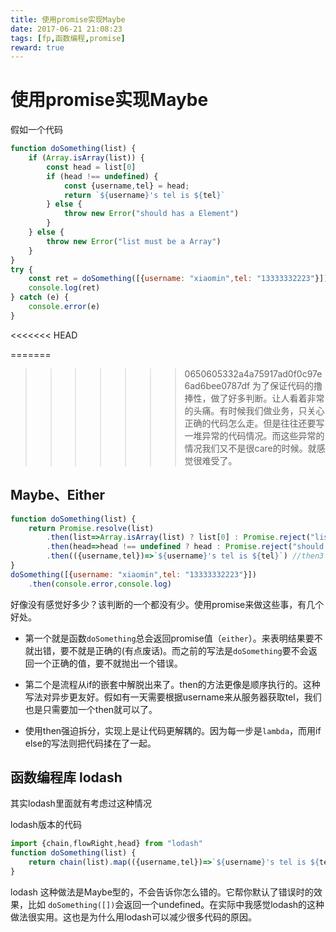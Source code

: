 ```yaml
---
title: 使用promise实现Maybe
date: 2017-06-21 21:08:23
tags: [fp,函数编程,promise]
reward: true
---
```


# 使用promise实现Maybe

假如一个代码
```javascript
function doSomething(list) {
    if (Array.isArray(list)) {
        const head = list[0]
        if (head !== undefined) {
            const {username,tel} = head;
            return `${username}'s tel is ${tel}`
        } else {
            throw new Error("should has a Element")
        }
    } else {
        throw new Error("list must be a Array")
    }
}
try {
    const ret = doSomething([{username: "xiaomin",tel: "13333332223"}])
    console.log(ret)
} catch (e) {
    console.error(e)
}
```
<<<<<<< HEAD
<!-- more -->
=======
>>>>>>> 0650605332a4a75917ad0f0c97e6ad6bee0787df
为了保证代码的撸捧性，做了好多判断。让人看着非常的头痛。有时候我们做业务，只关心正确的代码怎么走。但是往往还要写一堆异常的代码情况。而这些异常的情况我们又不是很care的时候。就感觉很难受了。

## Maybe、Either
```javascript
function doSomething(list) {
    return Promise.resolve(list)
        .then(list=>Array.isArray(list) ? list[0] : Promise.reject("list must be a Array"))// then1
        .then(head=>head !== undefined ? head : Promise.reject("should has a Element")) //then2
        .then(({username,tel})=>`${username}'s tel is ${tel}`) //then3
}
doSomething([{username: "xiaomin",tel: "13333332223"}])
    .then(console.error,console.log)
```

好像没有感觉好多少？该判断的一个都没有少。使用promise来做这些事，有几个好处。
* 第一个就是函数```doSomething```总会返回promise值（```either```）。来表明结果要不就出错，要不就是正确的(有点废话)。而之前的写法是```doSomething```要不会返回一个正确的值，要不就抛出一个错误。

* 第二个是流程从if的嵌套中解脱出来了。then的方法更像是顺序执行的。这种写法对异步更友好。假如有一天需要根据username来从服务器获取tel，我们也是只需要加一个then就可以了。

* 使用then强迫拆分，实现上是让代码更解耦的。因为每一步是```lambda```，而用if else的写法则把代码揉在了一起。

## 函数编程库 lodash
其实lodash里面就有考虑过这种情况

lodash版本的代码
```javascript
import {chain,flowRight,head} from "lodash"
function doSomething(list) {
    return chain(list).map(({username,tel})=>`${username}'s tel is ${tel}`).head().value();
}
```
lodash 这种做法是Maybe型的，不会告诉你怎么错的。它帮你默认了错误时的效果，比如 ```doSomething([])```会返回一个undefined。在实际中我感觉lodash的这种做法很实用。这也是为什么用lodash可以减少很多代码的原因。